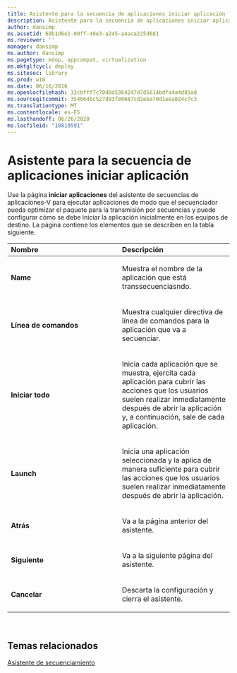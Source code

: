 ```yaml
---
title: Asistente para la secuencia de aplicaciones iniciar aplicación
description: Asistente para la secuencia de aplicaciones iniciar aplicación
author: dansimp
ms.assetid: 69b1d6e1-00ff-49e3-a245-a4aca225d681
ms.reviewer: ''
manager: dansimp
ms.author: dansimp
ms.pagetype: mdop, appcompat, virtualization
ms.mktglfcycl: deploy
ms.sitesec: library
ms.prod: w10
ms.date: 06/16/2016
ms.openlocfilehash: 33cbfff7c70d0d5364247d7d5614bdfa4a4d85ad
ms.sourcegitcommit: 354664bc527d93f80687cd2eba70d1eea024c7c3
ms.translationtype: MT
ms.contentlocale: es-ES
ms.lasthandoff: 06/26/2020
ms.locfileid: "10819591"
---
```

# Asistente para la secuencia de aplicaciones iniciar aplicación


Use la página **iniciar aplicaciones** del asistente de secuencias de aplicaciones-V para ejecutar aplicaciones de modo que el secuenciador pueda optimizar el paquete para la transmisión por secuencias y puede configurar cómo se debe iniciar la aplicación inicialmente en los equipos de destino. La página contiene los elementos que se describen en la tabla siguiente.

<table>
<colgroup>
<col width="50%" />
<col width="50%" />
</colgroup>
<thead>
<tr class="header">
<th align="left">Nombre</th>
<th align="left">Descripción</th>
</tr>
</thead>
<tbody>
<tr class="odd">
<td align="left"><p><strong>Name</strong></p></td>
<td align="left"><p>Muestra el nombre de la aplicación que está transsecuenciasndo.</p></td>
</tr>
<tr class="even">
<td align="left"><p><strong>Línea de comandos</strong></p></td>
<td align="left"><p>Muestra cualquier directiva de línea de comandos para la aplicación que va a secuenciar.</p></td>
</tr>
<tr class="odd">
<td align="left"><p><strong>Iniciar todo</strong></p></td>
<td align="left"><p>Inicia cada aplicación que se muestra, ejercita cada aplicación para cubrir las acciones que los usuarios suelen realizar inmediatamente después de abrir la aplicación y, a continuación, sale de cada aplicación.</p></td>
</tr>
<tr class="even">
<td align="left"><p><strong>Launch</strong></p></td>
<td align="left"><p>Inicia una aplicación seleccionada y la aplica de manera suficiente para cubrir las acciones que los usuarios suelen realizar inmediatamente después de abrir la aplicación.</p></td>
</tr>
<tr class="odd">
<td align="left"><p><strong>Atrás</strong></p></td>
<td align="left"><p>Va a la página anterior del asistente.</p></td>
</tr>
<tr class="even">
<td align="left"><p><strong>Siguiente</strong></p></td>
<td align="left"><p>Va a la siguiente página del asistente.</p></td>
</tr>
<tr class="odd">
<td align="left"><p><strong>Cancelar</strong></p></td>
<td align="left"><p>Descarta la configuración y cierra el asistente.</p></td>
</tr>
</tbody>
</table>

 

## Temas relacionados


[Asistente de secuenciamiento](sequencing-wizard.md)

 

 





